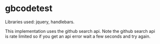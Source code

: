 # gbcodetest

Libraries used: jquery, handlebars.

This implementation uses the github search api. Note the github search api is rate limited so if you get an api error wait a few seconds and try again.